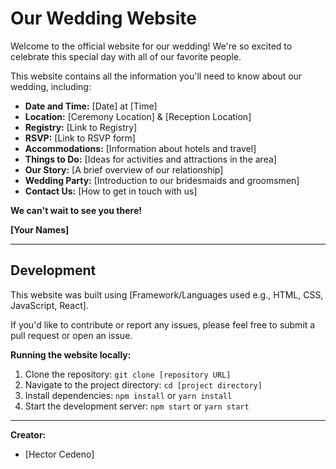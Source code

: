 # Our Wedding Website

Welcome to the official website for our wedding! We're so excited to celebrate this special day with all of our favorite people. 

This website contains all the information you'll need to know about our wedding, including:

* **Date and Time:** [Date] at [Time]
* **Location:** [Ceremony Location] & [Reception Location] 
* **Registry:** [Link to Registry]
* **RSVP:** [Link to RSVP form]
* **Accommodations:** [Information about hotels and travel]
* **Things to Do:** [Ideas for activities and attractions in the area]
* **Our Story:** [A brief overview of our relationship]
* **Wedding Party:** [Introduction to our bridesmaids and groomsmen]
* **Contact Us:** [How to get in touch with us]

**We can't wait to see you there!**

**[Your Names]**

---

## Development

This website was built using [Framework/Languages used e.g., HTML, CSS, JavaScript, React]. 

If you'd like to contribute or report any issues, please feel free to submit a pull request or open an issue.

**Running the website locally:**

1. Clone the repository: `git clone [repository URL]`
2. Navigate to the project directory: `cd [project directory]`
3. Install dependencies: `npm install` or `yarn install`
4. Start the development server: `npm start` or `yarn start`

---

**Creator:**

* [Hector Cedeno]
